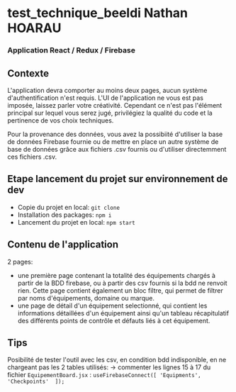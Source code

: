 # test_technique_beeldi Nathan HOARAU
### Application React / Redux / Firebase

## Contexte

L'application devra comporter au moins deux pages, aucun système d'authentification n'est requis. L'UI de l'application ne vous est pas imposée, laissez parler votre créativité. Cependant ce n'est pas l'élément principal sur lequel vous serez jugé, privilégiez la qualité du code et la pertinence de vos choix techniques.

Pour la provenance des données, vous avez la possibiité d'utiliser la base de données Firebase fournie ou de mettre en place un autre système de base de données grâce aux fichiers .csv fournis ou d'utiliser directemment ces fichiers .csv.

## Etape lancement du projet sur environnement de dev

- Copie du projet en local: `git clone`
- Installation des packages: `npm i`
- Lancement du projet en local: `npm start`

## Contenu de l'application

2 pages:
- une première page contenant la totalité des équipements chargés à partir de la BDD firebase, ou à partir des csv fournis si la bdd ne renvoit rien. Cette page contient également un bloc filtre, qui permet de filtrer par noms d'équipements, domaine ou marque.
- une page de détail d'un équipement selectionné, qui contient les informations détaillées d'un équipement ainsi qu'un tableau récapitulatif des différents points de contrôle et défauts liés à cet équipement.

## Tips

Posibilité de tester l'outil avec les csv, en condition bdd indisponible, en ne chargeant pas les 2 tables utilisés:
-> commenter les lignes 15 à 17 du fichier `EquipementBoard.jsx` : 
 `useFirebaseConnect([
        'Equipments', 'Checkpoints' 
 ]);`
